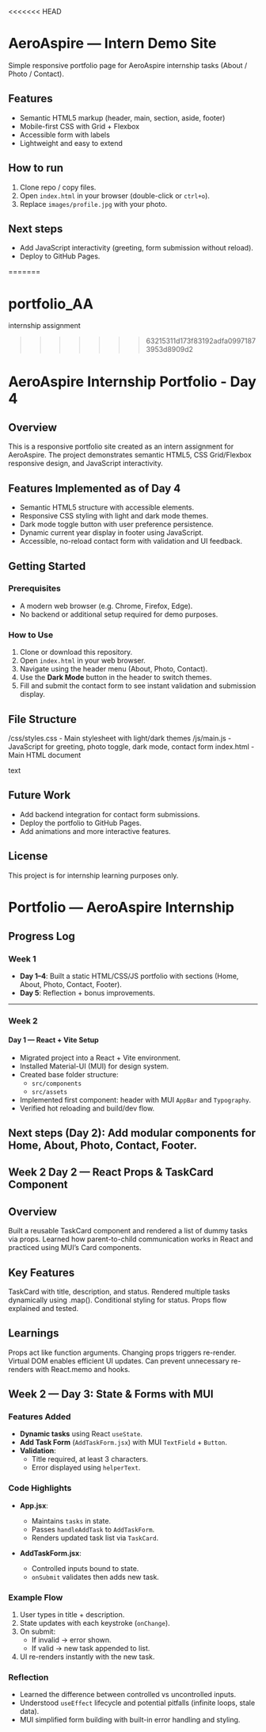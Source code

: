 <<<<<<< HEAD
# AeroAspire — Intern Demo Site

Simple responsive portfolio page for AeroAspire internship tasks (About / Photo / Contact).

## Features
- Semantic HTML5 markup (header, main, section, aside, footer)
- Mobile-first CSS with Grid + Flexbox
- Accessible form with labels
- Lightweight and easy to extend

## How to run
1. Clone repo / copy files.
2. Open `index.html` in your browser (double-click or `ctrl+o`).
3. Replace `images/profile.jpg` with your photo.

## Next steps
- Add JavaScript interactivity (greeting, form submission without reload).
- Deploy to GitHub Pages.

=======
# portfolio_AA
internship assignment
>>>>>>> 63215311d173f83192adfa09971873953d8909d2
# AeroAspire Internship Portfolio - Day 4

## Overview

This is a responsive portfolio site created as an intern assignment for AeroAspire. The project demonstrates semantic HTML5, CSS Grid/Flexbox responsive design, and JavaScript interactivity.

## Features Implemented as of Day 4

- Semantic HTML5 structure with accessible elements.
- Responsive CSS styling with light and dark mode themes.
- Dark mode toggle button with user preference persistence.
- Dynamic current year display in footer using JavaScript.
- Accessible, no-reload contact form with validation and UI feedback.

## Getting Started

### Prerequisites

- A modern web browser (e.g. Chrome, Firefox, Edge).
- No backend or additional setup required for demo purposes.

### How to Use

1. Clone or download this repository.
2. Open `index.html` in your web browser.
3. Navigate using the header menu (About, Photo, Contact).
4. Use the **Dark Mode** button in the header to switch themes.
5. Fill and submit the contact form to see instant validation and submission display.

## File Structure

/css/styles.css - Main stylesheet with light/dark themes
/js/main.js - JavaScript for greeting, photo toggle, dark mode, contact form
index.html - Main HTML document

text

## Future Work

- Add backend integration for contact form submissions.
- Deploy the portfolio to GitHub Pages.
- Add animations and more interactive features.

## License

This project is for internship learning purposes only.
# Portfolio — AeroAspire Internship

## Progress Log

### Week 1
- **Day 1–4**: Built a static HTML/CSS/JS portfolio with sections (Home, About, Photo, Contact, Footer).
- **Day 5**: Reflection + bonus improvements.

---

### Week 2
#### Day 1 — React + Vite Setup
- Migrated project into a React + Vite environment.
- Installed Material-UI (MUI) for design system.
- Created base folder structure:
  - `src/components`
  - `src/assets`
- Implemented first component: header with MUI `AppBar` and `Typography`.
- Verified hot reloading and build/dev flow.

## Next steps (Day 2): Add modular components for Home, About, Photo, Contact, Footer.
## Week 2 Day 2 — React Props & TaskCard Component
## Overview
Built a reusable TaskCard component and rendered a list of dummy tasks via props. Learned how parent-to-child communication works in React and practiced using MUI’s Card components.
## Key Features
TaskCard with title, description, and status.
Rendered multiple tasks dynamically using .map().
Conditional styling for status.
Props flow explained and tested.
## Learnings
Props act like function arguments. Changing props triggers re-render.
Virtual DOM enables efficient UI updates.
Can prevent unnecessary re-renders with React.memo and hooks.
## Week 2 — Day 3: State & Forms with MUI

### Features Added
- **Dynamic tasks** using React `useState`.
- **Add Task Form** (`AddTaskForm.jsx`) with MUI `TextField` + `Button`.
- **Validation**:
  - Title required, at least 3 characters.
  - Error displayed using `helperText`.

### Code Highlights
- **App.jsx**:
  - Maintains `tasks` in state.
  - Passes `handleAddTask` to `AddTaskForm`.
  - Renders updated task list via `TaskCard`.

- **AddTaskForm.jsx**:
  - Controlled inputs bound to state.
  - `onSubmit` validates then adds new task.

### Example Flow
1. User types in title + description.
2. State updates with each keystroke (`onChange`).
3. On submit:
   - If invalid → error shown.
   - If valid → new task appended to list.
4. UI re-renders instantly with the new task.

### Reflection
- Learned the difference between controlled vs uncontrolled inputs.
- Understood `useEffect` lifecycle and potential pitfalls (infinite loops, stale data).
- MUI simplified form building with built-in error handling and styling.
